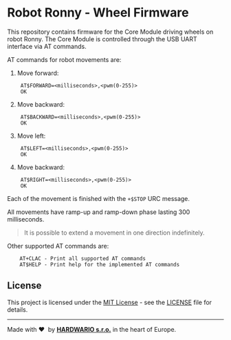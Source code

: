 # Robot Ronny - Wheel Firmware

This repository contains firmware for the Core Module driving wheels on robot Ronny. The Core Module is controlled through the USB UART interface via AT commands.

AT commands for robot movements are:

1. Move forward:

        AT$FORWARD=<milliseconds>,<pwm(0-255)>
        OK

2. Move backward:

        AT$BACKWARD=<milliseconds>,<pwm(0-255)>
        OK

3. Move left:

        AT$LEFT=<milliseconds>,<pwm(0-255)>
        OK

4. Move backward:

        AT$RIGHT=<milliseconds>,<pwm(0-255)>
        OK

Each of the movement is finished with the `+$STOP` URC message.

All movements have ramp-up and ramp-down phase lasting 300 milliseconds.

> It is possible to extend a movement in one direction indefinitely.

Other supported AT commands are:

        AT+CLAC - Print all supported AT commands
        AT$HELP - Print help for the implemented AT commands

## License

This project is licensed under the [MIT License](https://opensource.org/licenses/MIT/) - see the [LICENSE](LICENSE) file for details.

---

Made with &#x2764;&nbsp; by [**HARDWARIO s.r.o.**](https://www.hardwario.com/) in the heart of Europe.
